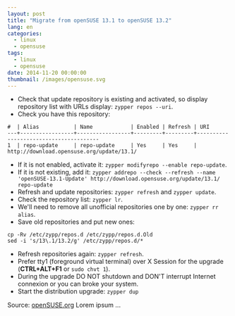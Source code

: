 ```yaml
---
layout: post
title: "Migrate from openSUSE 13.1 to openSUSE 13.2"
lang: en
categories:
  - linux
  - opensuse
tags:
  - linux
  - opensuse
date: 2014-11-20 00:00:00
thumbnail: /images/opensuse.svg
---
```

+ Check that update repository is existing and activated, so display repository list with URLs display: `zypper repos --uri`.
+ Check you have this repository:

```
#  | Alias           | Name            | Enabled | Refresh | URI
---+-----------------+-----------------+---------+---------+---------------------------------------
1  | repo-update     | repo-update     | Yes     | Yes     | http://download.opensuse.org/update/13.1/
```

+ If it  is not enabled, activate it: `zypper modifyrepo --enable repo-update`.
+ If it is not existing, add it: `zypper addrepo --check --refresh --name 'openSUSE-13.1-Update' http://download.opensuse.org/update/13.1/ repo-update`
+ Refresh and update repositories: `zypper refresh` and `zypper update`.
+ Check the repository list: `zypper lr`.
+ We'll need to remove all unofficial repositories one by one: `zypper rr alias`.
+ Save old repositories and put new ones:

```
cp -Rv /etc/zypp/repos.d /etc/zypp/repos.d.Old
sed -i 's/13\.1/13.2/g' /etc/zypp/repos.d/*
```

+ Refresh repositories again: `zypper refresh`.
+ Prefer tty1 (foreground virtual terminal) over X Session for the upgrade (**CTRL+ALT+F1** or `sudo chvt 1`).
+ During the upgrade DO NOT shutdown and DON'T interrupt Internet connexion or you can broke your system.
+ Start the distribution upgrade: `zypper dup`

Source: [openSUSE.org](http://en.opensuse.org/Upgrade)
Lorem ipsum ...
